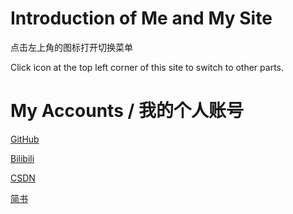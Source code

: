 # Introduction of Me and My Site

点击左上角的图标打开切换菜单

Click icon at the top left corner of this site to switch to other parts.

# My Accounts / 我的个人账号

[GitHub](https://github.com/Yang-Xijie)

[Bilibili](https://space.bilibili.com/24502827)

[CSDN](https://blog.csdn.net/qq_45379253)

[简书](https://www.jianshu.com/u/76b034c9f995)

